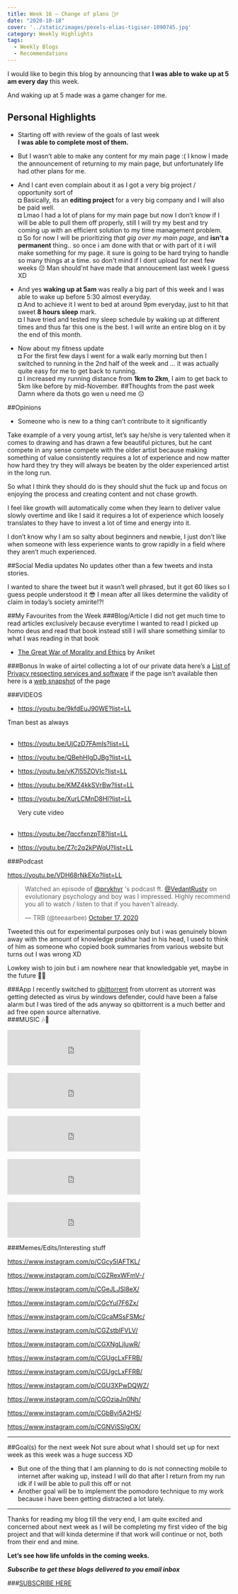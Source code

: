 ```yaml
---
title: Week 16 – Change of plans 🏃‍♂️
date: "2020-10-18"
cover: '../static/images/pexels-elias-tigiser-1090745.jpg'
category: Weekly Highlights
tags:
  - Weekly Blogs 
  - Recommendations 
---
```


I would like to begin this blog by announcing that **I was able to wake up at 5 am every day** this week. 

And waking up at 5 made was a game changer for me.

## Personal Highlights
-	Starting off with review of the goals of last week <br>
	**I was able to complete most of them.** 
-	But I wasn’t able to make any content for my main page :( I know I made the announcement of returning to my main page, but unfortunately life had other plans for me. 

- And I cant even complain about it as I got a very big project / opportunity sort of <br>
◘	Basically, its an **editing project** for a very big company and I will also be paid well. <br>
    ◘ Lmao I had a lot of plans for my main page but now I don’t know if I will be able to pull them off properly, still I will try my best and try coming up with an efficient solution to my time management problem. <br>
    ◘ So for now I will be prioritizing *that gig over my main page*, and **isn't a permanent** thing.. so once i am done with that or with part of it i will make something for my page. it sure is going to be hard trying to handle so many things at a time. so don't mind if I dont upload for next few weeks 😔 Man should'nt have made that annoucement last week I guess XD

-	And yes **waking up at 5am** was really a big part of this week and I was able to wake up before 5:30 almost everyday. <br>
◘	And to achieve it I went to bed at around 9pm everyday, just to hit that sweet **8 hours sleep** mark. <br> 
◘	I have tried and tested my sleep schedule by waking up at different times and thus far this one is the best. 
    I will write an entire blog on it by the end of this month.
-	Now about my fitness update <br>
◘	For the first few days I went for a walk early morning but then I switched to running in the 2nd half of the week and … it was actually quite easy for me to get back to running. <br>
◘	I increased my running distance from **1km to 2km**, I aim to get back to 5km like before by mid-November. 
##Thoughts from the past week
Damn where da thots go wen u need me 😔

##Opinions 
-	Someone who is new to a thing can’t contribute to it significantly 

Take example of a very young artist, let’s say he/she is very talented when it comes to drawing and has drawn a few beautiful pictures, but he cant compete in any sense compete with the older artist because making something of value consistently requires a lot of experience and now matter how hard they try they will always be beaten by the older experienced artist in the long run. 

So what I think they should do is they should shut the fuck up and focus on enjoying the process and creating content and not chase growth.

I feel like growth will automatically come when they learn to deliver value slowly overtime and like I said it requires a lot of experience which loosely translates to they have to invest a lot of time and energy into it.

I don’t know why I am so salty about beginners and newbie, I just don’t like when someone with less experience wants to grow rapidly in a field where they aren’t much experienced. 

##Social Media updates
No updates other than a few tweets and insta stories.

I wanted to share the tweet but it wasn’t well phrased, but it got 60 likes so I guess people understood it 😎 I mean after all likes determine the validity of claim in today’s society amirite!?! 

##My Favourites from the Week 
###Blog/Article
I did not get much time to read articles exclusively because everytime I wanted to read I picked up homo deus and read that book instead still I will share something similar to what I was reading in that book
- [The Great War of Morality and Ethics](https://theoryofnothings.com/2020/06/09/the-great-war-of-morality-and-ethics/) by Aniket 

###Bonus
In wake of airtel collecting a lot of our private data here’s a [List of Privacy respecting services and software](https://onehack.us/t/big-list-of-privacy-respecting-services-and-software/135224) if the page isn’t available then here is a [web snapshot](https://web.archive.org/web/20201018084053/https://onehack.us/t/big-list-of-privacy-respecting-services-and-software/135224) of the page

###VIDEOS

- https://youtu.be/9kfdEuJ90WE?list=LL

Tman best as always
<br><br>
- https://youtu.be/UjCzD7FAmIs?list=LL

- https://youtu.be/QBehHIgDJBg?list=LL

- https://youtu.be/vK7l55ZOVIc?list=LL

- https://youtu.be/KMZ4kkSVrBw?list=LL

- https://youtu.be/XurLCMnD8HI?list=LL

    Very cute video
<br><br>
- https://youtu.be/7qccfxnzpT8?list=LL

- https://youtu.be/Z7c2q2kPWqU?list=LL


###Podcast

https://youtu.be/VDH68rNkEXo?list=LL

<blockquote class="twitter-tweet" data-dnt="true" data-theme="dark"><p lang="en" dir="ltr">Watched an episode of <a href="https://twitter.com/prvkhvr?ref_src=twsrc%5Etfw">@prvkhvr</a> &#39;s podcast ft. <a href="https://twitter.com/VedantRusty?ref_src=twsrc%5Etfw">@VedantRusty</a> on evolutionary psychology and boy was I impressed. Highly recommend you all to watch / listen to that if you haven&#39;t already.</p>&mdash; TRB (@teeaarbee) <a href="https://twitter.com/teeaarbee/status/1317479451345629184?ref_src=twsrc%5Etfw">October 17, 2020</a></blockquote> <script async src="https://platform.twitter.com/widgets.js" charset="utf-8"></script>

Tweeted this out for experimental purposes only but i was genuinely blown away with the amount of knowledge prakhar had in his head, I used to think of him as someone who copied book summaries from various website but turns out I was wrong XD 

Lowkey wish to join but i am nowhere near that knowledgable yet, maybe in the future 🧘‍♂️

###App 
I recently switched to [qbittorrent](https://www.qbittorrent.org/) from utorrent as utorrent was getting detected as virus by windows defender, could have been a false alarm but I was tired of the ads anyway so qbittorrent is a much better and ad free open source alternative.
<br>
###MUSIC 🎶🎵

<iframe src="https://open.spotify.com/embed/track/12AjhiaIdCBGRgV1iSdPy8" width="300" height="80" frameborder="0" allowtransparency="true" allow="encrypted-media"></iframe>
<br></br>
<iframe src="https://open.spotify.com/embed/track/6u4pADuJ055iYJMi38E2I4" width="300" height="80" frameborder="0" allowtransparency="true" allow="encrypted-media"></iframe>
<br></br>
<iframe src="https://open.spotify.com/embed/track/0rV7lHQKdXW9JR2vvhaL6w" width="300" height="80" frameborder="0" allowtransparency="true" allow="encrypted-media"></iframe>
<br></br>
<iframe src="https://open.spotify.com/embed/track/1zlZxbqrIabWaH3nOJ4HdU" width="300" height="80" frameborder="0" allowtransparency="true" allow="encrypted-media"></iframe>
<br></br>
<iframe src="https://open.spotify.com/embed/track/4fXGWiVhlOLdhwRDP6pIFG" width="300" height="80" frameborder="0" allowtransparency="true" allow="encrypted-media"></iframe>

###Memes/Edits/Interesting stuff 

https://www.instagram.com/p/CGcy5IAFTKL/

https://www.instagram.com/p/CGZRexWFmV-/

https://www.instagram.com/p/CGeJLJSl8eX/

https://www.instagram.com/p/CGcYul7F6Zx/

https://www.instagram.com/p/CGcaMSsFSMc/

https://www.instagram.com/p/CGZstbIFVLV/

https://www.instagram.com/p/CGXNgLjluwR/

https://www.instagram.com/p/CGUgcLxFFRB/

https://www.instagram.com/p/CGUgcLxFFRB/

https://www.instagram.com/p/CGU3XPwDQWZ/

https://www.instagram.com/p/CGOziaJn0Nh/

https://www.instagram.com/p/CGbBvj5A2HS/

https://www.instagram.com/p/CGNViSSlgOX/

----
##Goal(s) for the next week
Not sure about what I should set up for next week as this week was a huge success XD
-	But one of the thing that I am planning to do is not connecting  mobile to internet after waking up, instead I will do that after I return from my run idk if I will be able to pull this off or not
-	Another goal will be to implement the pomodoro technique to my work because i have been getting distracted a lot lately.

----

Thanks for reading my blog till the very end, I am quite excited and concerned about next week as I will be completing my first video of the big project and that will kinda determine if that work will continue or not, both from their end and mine.

**Let’s see how life unfolds in the coming weeks.** 


***Subscribe to get these blogs delivered to you email inbox***

###[SUBSCRIBE HERE](https://teeaarbee.com/#blog)

